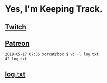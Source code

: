 # Yes, I'm Keeping Track.

## [Twitch](https://twitch.tv/ojreeves)
## [Patreon](https://patreon.com/ojreeves)

```bash
2019-05-17 07:05 xorcat@box $ wc -l log.txt
42 log.txt
```

## [log.txt](/log.txt)
